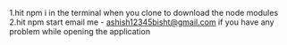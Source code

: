 1.hit npm i in the terminal when you clone to download the node modules
2.hit npm start
email me - ashish12345bisht@gmail.com if you have any problem while opening the application
